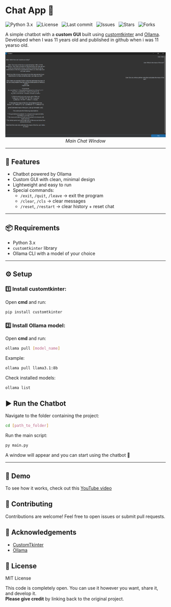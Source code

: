 # Chat App 🤖

![Python 3.x](https://img.shields.io/badge/Python-3.x-blue) &nbsp;
![License](https://img.shields.io/badge/License-MIT-green) &nbsp;
![Last commit](https://img.shields.io/github/last-commit/guneykeskin/Tkinter-Ollama-Chatbot) &nbsp;
![Issues](https://img.shields.io/github/issues/guneykeskin/Tkinter-Ollama-Chatbot) &nbsp;
![Stars](https://img.shields.io/github/stars/guneykeskin/Tkinter-Ollama-Chatbot) &nbsp;
![Forks](https://img.shields.io/github/forks/guneykeskin/Tkinter-Ollama-Chatbot)

A simple chatbot with a **custom GUI** built using [customtkinter](https://github.com/TomSchimansky/CustomTkinter) and [Ollama](https://ollama.com).
Developed when I was 11 years old and published in github when i was 11 yearso old.

<p align="center">
  <img src="images/image.png" alt="Screenshot" style="max-width: 100%; height: auto;"/><br>
  <em>Main Chat Window</em>
</p>


---

## 🚀 Features
- Chatbot powered by Ollama
- Custom GUI with clean, minimal design
- Lightweight and easy to run
- Special commands:
    - `/exit`, `/quit`, `/leave` → exit the program
    - `/clear`, `/cls` → clear messages
    - `/reset`, `/restart` → clear history + reset chat

---


## 📦 Requirements
- Python 3.x
- `customtkinter` library
- Ollama CLI with a model of your choice

---

## ⚙️ Setup

### 1️⃣ Install customtkinter:
Open **cmd** and run:
```bash
pip install customtkinter
```
### 2️⃣ Install Ollama model:
Open **cmd** and run:
```bash
ollama pull [model_name]
```
Example:
```bash
ollama pull llama3.1:8b
```
Check installed models:
```bash
ollama list
```
## ▶️ Run the Chatbot
Navigate to the folder containing the project:
```bash
cd [path_to_folder]
```
Run the main script:
```bash
py main.py
```
A window will appear and you can start using the chatbot 🎉

---

## 🎥 Demo

To see how it works, check out this  [YouTube video](url)

## 🤝 Contributing
Contributions are welcome! Feel free to open issues or submit pull requests.

## 🙏 Acknowledgements
- [CustomTkinter](https://github.com/TomSchimansky/CustomTkinter)
- [Ollama](https://ollama.com/)  

## 📖 License

MIT License

This code is completely open. You can use it however you want, share it, and develop it.  
**Please give credit** by linking back to the original project.
